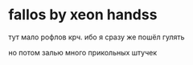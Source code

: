 # fallos by xeon handss
тут мало рофлов крч. ибо я сразу же пошёл гулять

но потом залью много прикольных штучек

